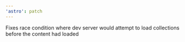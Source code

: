 ```yaml
---
'astro': patch
---
```


Fixes race condition where dev server would attempt to load collections before the content had loaded
